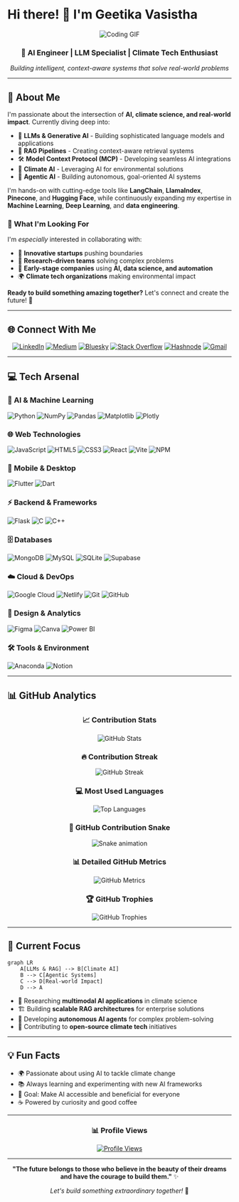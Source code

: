 # Hi there! 👋 I'm Geetika Vasistha

<div align="center">
  
![Coding GIF](https://media.giphy.com/media/qgQUggAC3Pfv687qPC/giphy.gif)

### 🚀 AI Engineer | LLM Specialist | Climate Tech Enthusiast

*Building intelligent, context-aware systems that solve real-world problems*

</div>

---

## 🌟 About Me

I'm passionate about the intersection of **AI, climate science, and real-world impact**. Currently diving deep into:

- 🤖 **LLMs & Generative AI** - Building sophisticated language models and applications
- 🔗 **RAG Pipelines** - Creating context-aware retrieval systems
- 🛠️ **Model Context Protocol (MCP)** - Developing seamless AI integrations
- 🌱 **Climate AI** - Leveraging AI for environmental solutions
- 🤝 **Agentic AI** - Building autonomous, goal-oriented AI systems

I'm hands-on with cutting-edge tools like **LangChain**, **LlamaIndex**, **Pinecone**, and **Hugging Face**, while continuously expanding my expertise in **Machine Learning**, **Deep Learning**, and **data engineering**.

### 🎯 What I'm Looking For

I'm *especially* interested in collaborating with:
- 🚀 **Innovative startups** pushing boundaries
- 🔬 **Research-driven teams** solving complex problems  
- 🌱 **Early-stage companies** using **AI, data science, and automation**
- 🌍 **Climate tech organizations** making environmental impact

**Ready to build something amazing together?** Let's connect and create the future! 🚀

---

## 🌐 Connect With Me

<div align="center">

[![LinkedIn](https://img.shields.io/badge/LinkedIn-0077B5?style=for-the-badge&logo=linkedin&logoColor=white)](https://linkedin.com/in/geetikavasistha) 
[![Medium](https://img.shields.io/badge/Medium-12100E?style=for-the-badge&logo=medium&logoColor=white)](https://medium.com/@geetikavasistha13)
[![Bluesky](https://img.shields.io/badge/Bluesky-0285FF?style=for-the-badge&logo=bluesky&logoColor=white)](https://bsky.app/profile/yourusername)
[![Stack Overflow](https://img.shields.io/badge/Stack%20Overflow-F58025?style=for-the-badge&logo=stackoverflow&logoColor=white)](https://stackoverflow.com/users/youruserid)
[![Hashnode](https://img.shields.io/badge/Hashnode-2962FF?style=for-the-badge&logo=hashnode&logoColor=white)](https://yourusername.hashnode.dev)
[![Gmail](https://img.shields.io/badge/Email-D14836?style=for-the-badge&logo=gmail&logoColor=white)](mailto:geetikavasistha13@gmail.com)

</div>

---

## 💻 Tech Arsenal

### 🧠 AI & Machine Learning
![Python](https://img.shields.io/badge/Python-3670A0?style=for-the-badge&logo=python&logoColor=ffdd54)
![NumPy](https://img.shields.io/badge/NumPy-013243?style=for-the-badge&logo=numpy&logoColor=white)
![Pandas](https://img.shields.io/badge/Pandas-150458?style=for-the-badge&logo=pandas&logoColor=white)
![Matplotlib](https://img.shields.io/badge/Matplotlib-11557c?style=for-the-badge&logo=matplotlib&logoColor=white)
![Plotly](https://img.shields.io/badge/Plotly-3F4F75?style=for-the-badge&logo=plotly&logoColor=white)

### 🌐 Web Technologies
![JavaScript](https://img.shields.io/badge/JavaScript-323330?style=for-the-badge&logo=javascript&logoColor=F7DF1E)
![HTML5](https://img.shields.io/badge/HTML5-E34F26?style=for-the-badge&logo=html5&logoColor=white)
![CSS3](https://img.shields.io/badge/CSS3-1572B6?style=for-the-badge&logo=css3&logoColor=white)
![React](https://img.shields.io/badge/React-20232a?style=for-the-badge&logo=react&logoColor=61DAFB)
![Vite](https://img.shields.io/badge/Vite-646CFF?style=for-the-badge&logo=vite&logoColor=white)
![NPM](https://img.shields.io/badge/NPM-CB3837?style=for-the-badge&logo=npm&logoColor=white)

### 📱 Mobile & Desktop
![Flutter](https://img.shields.io/badge/Flutter-02569B?style=for-the-badge&logo=flutter&logoColor=white)
![Dart](https://img.shields.io/badge/Dart-0175C2?style=for-the-badge&logo=dart&logoColor=white)

### ⚡ Backend & Frameworks
![Flask](https://img.shields.io/badge/Flask-000000?style=for-the-badge&logo=flask&logoColor=white)
![C](https://img.shields.io/badge/C-00599C?style=for-the-badge&logo=c&logoColor=white)
![C++](https://img.shields.io/badge/C++-00599C?style=for-the-badge&logo=c%2B%2B&logoColor=white)

### 🗄️ Databases
![MongoDB](https://img.shields.io/badge/MongoDB-4ea94b?style=for-the-badge&logo=mongodb&logoColor=white)
![MySQL](https://img.shields.io/badge/MySQL-4479A1?style=for-the-badge&logo=mysql&logoColor=white)
![SQLite](https://img.shields.io/badge/SQLite-07405e?style=for-the-badge&logo=sqlite&logoColor=white)
![Supabase](https://img.shields.io/badge/Supabase-3ECF8E?style=for-the-badge&logo=supabase&logoColor=white)

### ☁️ Cloud & DevOps
![Google Cloud](https://img.shields.io/badge/Google%20Cloud-4285F4?style=for-the-badge&logo=google-cloud&logoColor=white)
![Netlify](https://img.shields.io/badge/Netlify-00C7B7?style=for-the-badge&logo=netlify&logoColor=white)
![Git](https://img.shields.io/badge/Git-F05033?style=for-the-badge&logo=git&logoColor=white)
![GitHub](https://img.shields.io/badge/GitHub-121011?style=for-the-badge&logo=github&logoColor=white)

### 🎨 Design & Analytics
![Figma](https://img.shields.io/badge/Figma-F24E1E?style=for-the-badge&logo=figma&logoColor=white)
![Canva](https://img.shields.io/badge/Canva-00C4CC?style=for-the-badge&logo=canva&logoColor=white)
![Power BI](https://img.shields.io/badge/Power%20BI-F2C811?style=for-the-badge&logo=powerbi&logoColor=black)

### 🛠️ Tools & Environment
![Anaconda](https://img.shields.io/badge/Anaconda-44A833?style=for-the-badge&logo=anaconda&logoColor=white)
![Notion](https://img.shields.io/badge/Notion-000000?style=for-the-badge&logo=notion&logoColor=white)

---

## 📊 GitHub Analytics

<div align="center">

### 📈 Contribution Stats
![GitHub Stats](https://github-readme-stats.vercel.app/api?username=geetikavasistha-01&theme=tokyonight&hide_border=true&include_all_commits=true&count_private=true)

### 🔥 Contribution Streak
![GitHub Streak](https://nirzak-streak-stats.vercel.app/?user=geetikavasistha-01&theme=tokyonight&hide_border=true)

### 💻 Most Used Languages
![Top Languages](https://github-readme-stats.vercel.app/api/top-langs/?username=geetikavasistha-01&theme=tokyonight&hide_border=true&include_all_commits=true&count_private=true&layout=compact)

### 🐍 GitHub Contribution Snake
![Snake animation](https://raw.githubusercontent.com/geetikavasistha-01/geetikavasistha-01/output/github-contribution-grid-snake-dark.svg)

### 📊 Detailed GitHub Metrics
![GitHub Metrics](https://metrics.lecoq.io/geetikavasistha-01?template=classic&base.header=0&base.activity=0&base.community=0&base.repositories=0&base.metadata=0&commits=1&lines=1&config.timezone=Asia%2FKolkata)

### 🏆 GitHub Trophies
![GitHub Trophies](https://github-profile-trophy.vercel.app/?username=geetikavasistha-01&theme=tokyonight&no-frame=true&no-bg=true&margin-w=4)

</div>

---

## 🎯 Current Focus

```mermaid
graph LR
    A[LLMs & RAG] --> B[Climate AI]
    B --> C[Agentic Systems]
    C --> D[Real-world Impact]
    D --> A
```

- 🔬 Researching **multimodal AI applications** in climate science
- 🏗️ Building **scalable RAG architectures** for enterprise solutions  
- 🤖 Developing **autonomous AI agents** for complex problem-solving
- 🌱 Contributing to **open-source climate tech** initiatives

---

## 💡 Fun Facts

- 🌍 Passionate about using AI to tackle climate change
- 📚 Always learning and experimenting with new AI frameworks
- 🎯 Goal: Make AI accessible and beneficial for everyone
- ☕ Powered by curiosity and good coffee

---

<div align="center">

### 📊 Profile Views
[![Profile Views](https://visitcount.itsvg.in/api?id=geetikavasistha-01&icon=2&color=6)](https://visitcount.itsvg.in)

---

**"The future belongs to those who believe in the beauty of their dreams and have the courage to build them."** ✨

*Let's build something extraordinary together!* 🚀

</div>

